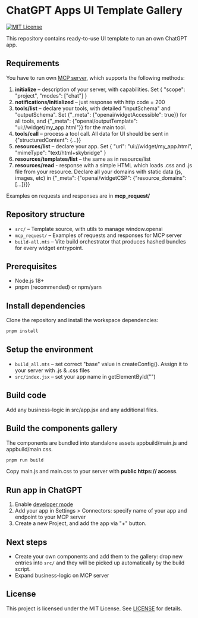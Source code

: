 # ChatGPT Apps UI Template Gallery

[![MIT License](https://img.shields.io/badge/License-MIT-green.svg)](LICENSE)

This repository contains ready-to-use UI template to run an own ChatGPT app.

## Requirements

You have to run own [MCP server](https://modelcontextprotocol.io/specification/2025-06-18), which supports the following methods:

1. **initialize** – description of your server, with capabilities. Set { "scope": "project", "modes": ["chat"] }
2. **notifications/initialized** – just response with http code = 200
3. **tools/list** – declare your tools, with detailed "inputSchema" and "outputSchema". Set {"_meta": {"openai/widgetAccessible": true}} for all tools, and {"_meta": {"openai/outputTemplate": "ui://widget/my_app.html"}} for the main tool.
1. **tools/call** – process a tool call. All data for UI should be sent in {"structuredContent": {...}}
2. **resources/list** – declare your app. Set { "uri": "ui://widget/my_app.html", "mimeType": "text/html+skybridge" }
3. **resources/templates/list** – the same as in resource/list
4. **resources/read** - response with a simple HTML which loads .css and .js file from your resource. Declare all your domains with static data (js, images, etc) in {"_meta": {"openai/widgetCSP": {"resource_domains": [...]}}}

Examples on requests and responses are in **mcp_request/**


## Repository structure

- `src/` – Template source, with utils to manage window.openai
- `mcp_request/` – Examples of requests and responses for MCP server
- `build-all.mts` – Vite build orchestrator that produces hashed bundles for every widget entrypoint.

## Prerequisites

- Node.js 18+
- pnpm (recommended) or npm/yarn

## Install dependencies

Clone the repository and install the workspace dependencies:

```bash
pnpm install
```

## Setup the environment

- `build_all.mts` – set correct "base" value in createConfig(). Assign it to your server with .js & .css files
- `src/index.jsx` – set your app name in getElementById("<your-app-name>")

## Build code

Add any business-logic in src/app.jsx and any additional files.

## Build the components gallery

The components are bundled into standalone assets appbuild/main.js and appbuild/main.css.

```bash
pnpm run build
```

Copy main.js and main.css to your server with **public https:// access**.


## Run app in ChatGPT

1. Enable [developer mode](https://platform.openai.com/docs/guides/developer-mode)
2. Add your app in Settings > Connectors: specify name of your app and endpoint to your MCP server
3. Create a new Project, and add the app via "+" button.


## Next steps

- Create your own components and add them to the gallery: drop new entries into `src/` and they will be picked up automatically by the build script.
- Expand business-logic on MCP server


## License

This project is licensed under the MIT License. See [LICENSE](./LICENSE) for details.
